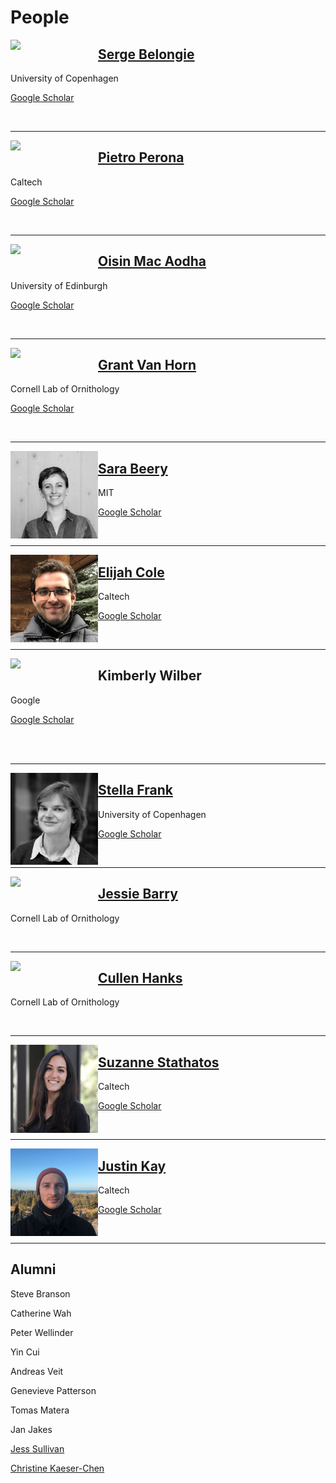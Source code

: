 # People


<img align="left" width="140" src="assets/serge.jpeg">

## [Serge Belongie](https://www.belongielab.org/)

University of Copenhagen 

[Google Scholar](https://scholar.google.com/citations?user=ORr4XJYAAAAJ&hl=en&oi=ao)

<br>

---

<img width="140" align="left" src="assets/pietro.jpeg">

## [Pietro Perona](http://www.vision.caltech.edu/Perona.html)  

Caltech   

[Google Scholar](https://scholar.google.com/citations?hl=en&user=j29kMCwAAAAJ)

<br>

---

<img width="140" align="left" src="assets/oisin.jpeg">

## [Oisin Mac Aodha](https://homepages.inf.ed.ac.uk/omacaod/)

University of Edinburgh

[Google Scholar](https://scholar.google.com/citations?hl=en&user=IfZBjkUAAAAJ)

<br>

---

<img width="140" align="left" src="assets/grant_bw_1.png">

## [Grant Van Horn](https://gvanhorn38.github.io/)

Cornell Lab of Ornithology

[Google Scholar](https://scholar.google.com/citations?hl=en&user=PxYY_nsAAAAJ)

<br>

---

<img width="140" align="left" src="assets/sara.jpg">

## [Sara Beery](https://beerys.github.io/)

MIT

[Google Scholar](https://scholar.google.com/citations?hl=en&user=Hbr4c10AAAAJ)

<br>

---

<img  width="140" align="left" src="assets/eli.jpeg">

## [Elijah Cole](https://elijahcole.me/)

Caltech

[Google Scholar](https://scholar.google.com/citations?hl=en&user=-atuVWQAAAAJ)

<br>

---

<img width="140" align="left" src="assets/kimberly.jpeg">

## Kimberly Wilber

Google

[Google Scholar](https://scholar.google.com/citations?hl=en&user=OAtUvx0AAAAJ)

<br>
<br>

---

<img width="140" align="left" src="assets/stella_frank_bw-crop.jpeg">

## [Stella Frank](https://scfrank.github.io/)

University of Copenhagen

[Google Scholar](https://scholar.google.com/citations?user=AuOze3UAAAAJ&hl)

<br>

---

<img width="140" align="left" src="assets/jessie.jpeg">

## [Jessie Barry](https://www.birds.cornell.edu/home/staff/jessie-barry/)

Cornell Lab of Ornithology

<br>

---

<img width="140" align="left" src="assets/cullen.jpeg">

## [Cullen Hanks](https://www.birds.cornell.edu/home/staff/cullen-hanks/)

Cornell Lab of Ornithology

<br>

---

<img width="140" align="left" src="assets/suzanne.jpeg">

## [Suzanne Stathatos](https://suzanne-stathatos.github.io/)

Caltech

[Google Scholar](https://scholar.google.com/citations?user=JAAaAIcAAAAJ)

<br>

---

<img width="140" align="left" src="assets/justin.jpeg">

## [Justin Kay](https://justinkay.github.io/)

Caltech

[Google Scholar](https://scholar.google.com/citations?user=Qurq7foAAAAJ)

<br>

---

## Alumni

Steve Branson

Catherine Wah

Peter Wellinder

Yin Cui

Andreas Veit

Genevieve Patterson

Tomas Matera

Jan Jakes

[Jess Sullivan](https://www.linkedin.com/in/jess-sullivan-49a678172)

[Christine Kaeser-Chen](https://www.linkedin.com/in/christinekaeserchen)
